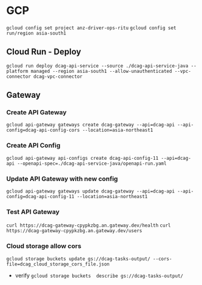 # GCP
`gcloud config set project anz-driver-ops-ritu`
`gcloud config set run/region asia-south1`

## Cloud Run - Deploy
`gcloud run deploy dcag-api-service --source ./dcag-api-service-java --platform managed --region asia-south1 --allow-unauthenticated --vpc-connector dcag-vpc-connector`

## Gateway

### Create API Gateway
`gcloud api-gateway gateways create dcag-gateway --api=dcag-api --api-config=dcag-api-config-cors --location=asia-northeast1`

### Create API Config
`gcloud api-gateway api-configs create dcag-api-config-11 --api=dcag-api --openapi-spec=./dcag-api-service-java/openapi-run.yaml`

### Update API Gateway with new config
`gcloud api-gateway gateways update dcag-gateway --api=dcag-api --api-config=dcag-api-config-11 --location=asia-northeast1`

### Test API Gateway
`curl https://dcag-gateway-cpypkzbg.an.gateway.dev/health`
`curl https://dcag-gateway-cpypkzbg.an.gateway.dev/users`

### Cloud storage allow cors 
`gcloud storage buckets update gs://dcag-tasks-output/ --cors-file=dcag_cloud_storage_cors_file.json`
- verify 
`gcloud storage buckets  describe gs://dcag-tasks-output/`